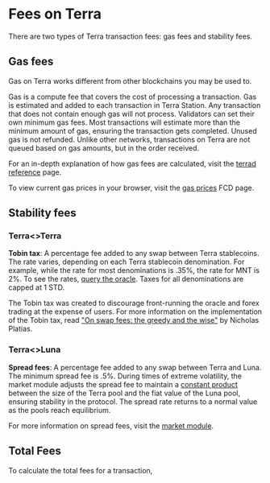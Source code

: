 # Fees on Terra

There are two types of Terra transaction fees: gas fees and stability fees.
## Gas fees

Gas on Terra works different from other blockchains you may be used to.

Gas is a compute fee that covers the cost of processing a transaction. Gas is estimated and added to each transaction in Terra Station. Any transaction that does not contain enough gas will not process. Validators can set their own minimum gas fees. Most transactions will estimate more than the minimum amount of gas, ensuring the transaction gets completed. Unused gas is not refunded. Unlike other networks, transactions on Terra are not queued based on gas amounts, but in the order received.

For an in-depth explanation of how gas fees are calculated, visit the [terrad reference](/Reference/terrad/#fees) page.

To view current gas prices in your browser, visit the [gas prices](https://fcd.terra.dev/v1/txs/gas_prices) FCD page.

## Stability fees

### Terra<>Terra

**Tobin tax**: A percentage fee added to any swap between Terra stablecoins. The rate varies, depending on each Terra stablecoin denomination. For example, while the rate for most denominations is .35%, the rate for MNT is 2%. To see the rates, [query the oracle](/Reference/terrad/subcommands.html#query-oracle-tobin-taxes). Taxes for all denominations are capped at 1 STD.

The Tobin tax was created to discourage front-running the oracle and forex trading at the expense of users. For more information on the implementation of the Tobin tax, read ["On swap fees: the greedy and the wise"](https://medium.com/terra-money/on-swap-fees-the-greedy-and-the-wise-b967f0c8914e) by Nicholas Platias.

### Terra<>Luna

**Spread fees**: A percentage fee added to any swap between Terra and Luna. The minimum spread fee is .5%. During times of extreme volatility, the market module adjusts the spread fee to maintain a [constant product](/Reference/Terra-core/Module-specifications/spec-market.html#market-making-algorithm) between the size of the Terra pool and the fiat value of the Luna pool, ensuring stability in the protocol. The spread rate returns to a normal value as the pools reach equilibrium.

For more information on spread fees, visit the [market module](/Reference/Terra-core/Module-specifications/spec-market.md).

## Total Fees

To calculate the total fees for a transaction,
